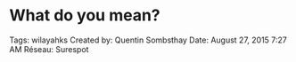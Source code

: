 # What do you mean?

Tags: wilayahks
Created by: Quentin Sombsthay
Date: August 27, 2015 7:27 AM
Réseau: Surespot